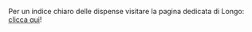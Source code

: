 Per un indice chiaro delle dispense visitare la pagina dedicata di Longo: <a href="http://pagine.dm.unipi.it/alan/materiali-di-studio/dispense/" target="blank">clicca qui</a>!
